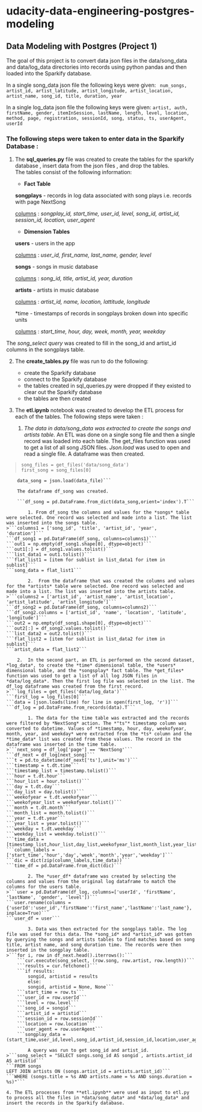 # udacity-data-engineering-postgres-modeling
## Data Modeling with Postgres (Project 1)

The goal of this project is to convert data json files in the data/song_data and data/log_data directories into records using python pandas and then loaded into the Sparkify database. 

In a single song_data json file the following keys were given: ``` num_songs,
artist_id,
artist_latitude,
artist_longitude,
artist_location,
artist_name,
song_id,
title,
duration,
year``` 

In a single log_data json file the following keys were given:  ```artist, auth, firstName, gender, itemInSession, lastName, length, level, location, method, page, registration, sessionId, song, status, ts, userAgent, userId```

### The following steps were taken to enter data in the Sparkify Database : 

1. The **sql_queries.py** file was created to create the tables for the sparkify database , insert data from the json files , and drop the tables.  
The tables consist of the following information: 

    - **Fact Table**
    
    **songplays** - records in log data associated with song plays i.e. records with page NextSong
    
    <u>columns</u> :  *songplay_id, start_time, user_id, level, song_id, artist_id, session_id, location, user_agent*

    - **Dimension Tables**

    **users** - users in the app
    
    <u>columns</u> : *user_id, first_name, last_name, gender, level*
    
    **songs** - songs in music database
    
    <u>columns</u> : *song_id, title, artist_id, year, duration*
    
    **artists** - artists in music database
    
    <u>columns</u> : *artist_id, name, location, lattitude, longitude*
    
    *time - timestamps of records in songplays broken down into     specific units
    
    <u>columns</u> : *start_time, hour, day, week, month, year, weekday*
    
  The *song_select query* was created to fill in the song_id and artist_id columns in the songplays table. 
  
2.  The **create_tables.py** file was run to do the following:

    - create the Sparkify database
    - connect to the Sparkify database
    - the tables created in sql_queries.py were dropped if they 
      existed to clear out the Sparkify database 
    - the tables are then created
    

3. The **etl.ipynb** notebook was created to develop the ETL process for each of the tables. The following steps were taken :  

    1. *The data in data/song_data was extracted to create the songs and artists table.* An ETL was done on a single song file and then a single record was loaded into each table. The get_files function was used to get a list of all song JSON files. *Json.load* was used to open and read a single file. A dataframe was then created.
>```song_files = get_files('data/song_data')```  
```first_song = song_files[0]```  
```with open(first_song, 'r', encoding='utf-8') as data_file:    
    data_song = json.load(data_file)```
    
    The dataframe df_song was created. 
    
    ```df_song = pd.DataFrame.from_dict(data_song,orient='index').T```    

        1. From df_song the columns and values for the *songs* table were selected. One record was selected and made into a list. The list was inserted into the songs table. 
>```columns1 = ['song_id', 'title', 'artist_id', 'year', 'duration']```  
```df_song1 = pd.DataFrame(df_song, columns=columns1)```    
```out1 = np.empty(df_song1.shape[0], dtype=object)```    
```out1[:] = df_song1.values.tolist()```     
```list_data1 = out1.tolist()```    
```flat_list1 = [item for sublist in list_data1 for item in sublist]```    
```song_data = flat_list1```  
        
        2.  From the dataframe that was created the columns and values for the *artists* table were selected. One record was selected and made into a list. The list was inserted into the artists table.
>```columns2 = ['artist_id', 'artist_name', 'artist_location', 'artist_latitude', 'artist_longitude']```  
```df_song2 = pd.DataFrame(df_song, columns=columns2)```  
```df_song2.columns = ['artist_id', 'name', 'location', 'latitude', 'longitude']```  
```out2 = np.empty(df_song1.shape[0], dtype=object)```  
```out2[:] = df_song2.values.tolist()```  
```list_data2 = out2.tolist()```  
```flat_list2 = [item for sublist in list_data2 for item in sublist]```  
```artist_data = flat_list2```  
        
    2.  In the second part, an ETL is performed on the second dataset, *log_data*, to create the *time* dimensional table, the *users* dimensional table, and the *songsplay* fact table. The *get_files* function was used to get a list of all log JSON files in *data/log_data*. Then the first log file was selected in the list. The df_log dataframe was created from the first record. 
>```log_files = get_files('data/log_data')```  
```first_log = log_files[0]```  
```data = [json.loads(line) for line in open(first_log, 'r')]```  
```df_log = pd.DataFrame.from_records(data).T```  
    
        1. The data for the time table was extracted and the records were filtered by *NextSong* action. The *"ts"* timestamp column was converted to datetime. Values of *timestamp, hour, day, weekofyear, month, year, and weekday* were extracted from the *ts* column and the *time_data* list was created from these values. The record in the dataframe was inserted in the time table.
>```next_song = df_log['page'] == 'NextSong'```  
```df_next = df_log[next_song]```   
```t = pd.to_datetime(df_next['ts'],unit='ms')```   
```timestamp = t.dt.time```  
```timestamp_list = timestamp.tolist()```  
```hour = t.dt.hour```  
```hour_list = hour.tolist()```  
```day = t.dt.day```  
```day_list = day.tolist()```  
```weekofyear = t.dt.weekofyear```  
```weekofyear_list = weekofyear.tolist()```  
```month = t.dt.month```  
```month_list = month.tolist()```  
```year = t.dt.year```  
```year_list = year.tolist()```  
```weekday = t.dt.weekday```  
```weekday_list = weekday.tolist()```  
```time_data = [timestamp_list,hour_list,day_list,weekofyear_list,month_list,year_list,weekday_list]```   
```column_labels = ['start_time','hour','day','week','month','year','weekday']```  
```dic = dict(zip(column_labels,time_data))```  
```time_df = pd.DataFrame.from_dict(dic)```  
        
        2. The *user_df* dataframe was created by selecting the columns and values from the original log dataframe to match the columns for the users table. 
>```user = pd.DataFrame(df_log, columns=['userId', 'firstName', 'lastName', 'gender', 'level'])```  
```user.rename(columns = {'userId':'user_id','firstName':'first_name','lastName':'last_name'}, inplace=True)```  
```user_df = user```  

        3. Data was then extracted for the songplays table. The log file was used for this data. The *song_id* and *artist_id* was gotten by querying the songs and artists tables to find matches based on song title, artist name, and song duration time. The records were then inserted in the songplay table. 
>```for i, row in df_next.head().iterrows():```  
    ```cur.execute(song_select, (row.song, row.artist, row.length))```  
    ```results = cur.fetchone()```  
    ```if results:  
        songid, artistid = results  
        else:  
        songid, artistid = None, None```  
    ```start_time = row.ts```  
    ```user_id = row.userId```  
    ```level = row.level```  
    ```song_id = songid```  
    ```artist_id = artistid```  
    ```session_id = row.sessionId```  
    ```location = row.location```  
    ```user_agent = row.userAgent```  
    ```songplay_data = (start_time,user_id,level,song_id,artist_id,session_id,location,user_agent)```
    
        A query was run to get song_id and artist_id. 
>```song_select = "SELECT songs.song_id AS songid , artists.artist_id AS artistid```  
```FROM songs 
LEFT JOIN artists ON (songs.artist_id = artists.artist_id)```  
```WHERE (songs.title = %s AND artists.name = %s AND songs.duration = %s)"```
        
4. The ETL processes from **etl.ipynb** were used as input to etl.py to process all the files in *data/song_data* and *data/log_data* and insert the records in the Sparkify database.         
